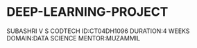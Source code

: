 # DEEP-LEARNING-PROJECT
SUBASHRI V S
CODTECH
ID:CT04DH1096
DURATION:4 WEEKS
DOMAIN:DATA SCIENCE
MENTOR:MUZAMMIL

